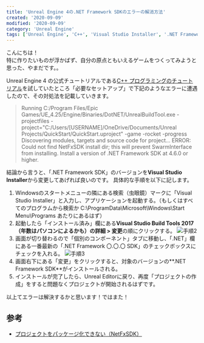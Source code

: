 ```yaml
---
title: 'Unreal Engine 4の.NET Framework SDKのエラーの解消方法'
created: '2020-09-09'
modified: '2020-09-09'
category: 'Unreal Engine'
tags: ['Unreal Engine', 'C++', 'Visual Studio Installer', '.NET Framework SDK', ]
---
```


こんにちは！<br>
特に作りたいものが浮かばず、自分の原点ともいえるゲームをつくってみようと思った、やまだです。。

Unreal Engine 4 の公式チュートリアルである[C++ プログラミングのチュートリアル](https://docs.unrealengine.com/ja/Programming/QuickStart/index.html)を試していたところ「必要なセットアップ」で下記のようなエラーに遭遇したので、その対処法を記載していきます。

> Running C:/Program Files/Epic Games/UE_4.25/Engine/Binaries/DotNET/UnrealBuildTool.exe  -projectfiles -project="C:/Users/[USERNAME]/OneDrive/Documents/Unreal Projects/QuickStart/QuickStart.uproject" -game -rocket -progress
Discovering modules, targets and source code for project...
ERROR: Could not find NetFxSDK install dir; this will prevent SwarmInterface from installing.  Install a version of .NET Framework SDK at 4.6.0 or higher.

結論から言うと、「.NET Framework SDK」のバージョンを**Visual Studio Installer**から変更してあげれば良いのです。
具体的な手順を以下に記します。

1. Windowsのスタートメニューの隣にある検索（虫眼鏡）マークに「Visual Studio Installer」と入力し、アプリケーションを起動する。（もしくはすべてのプログラムから検索か C:\ProgramData\Microsoft\Windows\Start Menu\Programs あたりにあるはず）
1. 起動したら「インストール済み」欄にある**Visual Studio Build Tools 2017（年数はパソコンによるかも）**の**詳細 > 変更**の順にクリックする。
![手順2](/next-blog/images/blog/unreal_20200909_1.png)
1. 画面が切り替わるので「個別のコンポーネント」タブに移動し、「.NET」欄にある一番最新の「.NET Framework 〇.〇.〇 SDK」のチェックボックスにチェックを入れる。
![手順3](/next-blog/images/blog/unreal_20200909_2.png)
1. 画面右下にある「変更」をクリックすると、対象のバージョンの**.NET Framework SDK**がインストールされる。
1. インストールが完了したら、Unreal Editorに戻り、再度「プロジェクトの作成」をすると問題なくプロジェクトが開始されるはずです。

以上てエラーは解決するかと思います！ではまた！

## 参考
- [プロジェクトをパッケージ化できない（NetFxSDK）](https://forums.unrealengine.com/development-discussion/blueprint-visual-scripting/1697074-can-t-package-my-project-netfxsdk)
